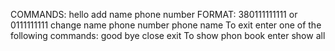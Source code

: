 COMMANDS: 
    hello
    add name phone number FORMAT: 380111111111 or 0111111111
    change name phone number
    phone name
To exit enter one of the following commands:
    good bye
    close
    exit
To show phon book enter 
    show all